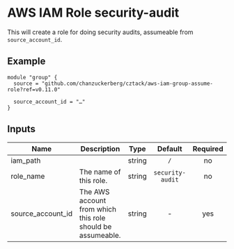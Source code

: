 # AWS IAM Role security-audit

This will create a role for doing security audits, assumeable from `source_account_id`.


## Example

```hcl
module "group" {
  source = "github.com/chanzuckerberg/cztack/aws-iam-group-assume-role?ref=v0.11.0"

  source_account_id = "…"
}
```

<!-- START -->

## Inputs

| Name | Description | Type | Default | Required |
|------|-------------|:----:|:-----:|:-----:|
| iam_path |  | string | `/` | no |
| role_name | The name of this role. | string | `security-audit` | no |
| source_account_id | The AWS account from which this role should be assumeable. | string | - | yes |

<!-- END -->
